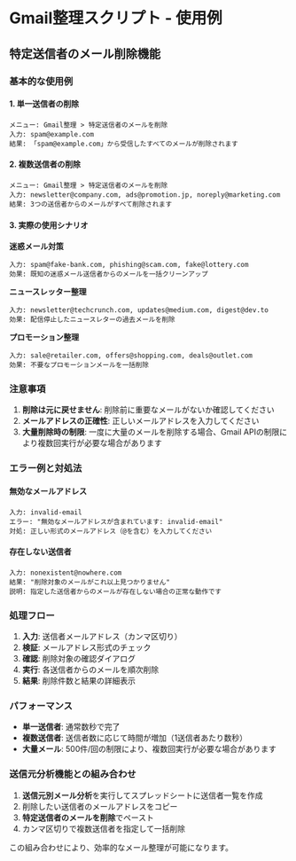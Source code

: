 # Gmail整理スクリプト - 使用例

## 特定送信者のメール削除機能

### 基本的な使用例

#### 1. 単一送信者の削除
```
メニュー: Gmail整理 > 特定送信者のメールを削除
入力: spam@example.com
結果: 「spam@example.com」から受信したすべてのメールが削除されます
```

#### 2. 複数送信者の削除
```
メニュー: Gmail整理 > 特定送信者のメールを削除
入力: newsletter@company.com, ads@promotion.jp, noreply@marketing.com
結果: 3つの送信者からのメールがすべて削除されます
```

#### 3. 実際の使用シナリオ

**迷惑メール対策**
```
入力: spam@fake-bank.com, phishing@scam.com, fake@lottery.com
効果: 既知の迷惑メール送信者からのメールを一括クリーンアップ
```

**ニュースレッター整理**
```
入力: newsletter@techcrunch.com, updates@medium.com, digest@dev.to
効果: 配信停止したニュースレターの過去メールを削除
```

**プロモーション整理**
```
入力: sale@retailer.com, offers@shopping.com, deals@outlet.com
効果: 不要なプロモーションメールを一括削除
```

### 注意事項

1. **削除は元に戻せません**: 削除前に重要なメールがないか確認してください
2. **メールアドレスの正確性**: 正しいメールアドレスを入力してください
3. **大量削除時の制限**: 一度に大量のメールを削除する場合、Gmail APIの制限により複数回実行が必要な場合があります

### エラー例と対処法

#### 無効なメールアドレス
```
入力: invalid-email
エラー: "無効なメールアドレスが含まれています: invalid-email"
対処: 正しい形式のメールアドレス（@を含む）を入力してください
```

#### 存在しない送信者
```
入力: nonexistent@nowhere.com
結果: "削除対象のメールがこれ以上見つかりません"
説明: 指定した送信者からのメールが存在しない場合の正常な動作です
```

### 処理フロー

1. **入力**: 送信者メールアドレス（カンマ区切り）
2. **検証**: メールアドレス形式のチェック
3. **確認**: 削除対象の確認ダイアログ
4. **実行**: 各送信者からのメールを順次削除
5. **結果**: 削除件数と結果の詳細表示

### パフォーマンス

- **単一送信者**: 通常数秒で完了
- **複数送信者**: 送信者数に応じて時間が増加（1送信者あたり数秒）
- **大量メール**: 500件/回の制限により、複数回実行が必要な場合があります

### 送信元分析機能との組み合わせ

1. **送信元別メール分析**を実行してスプレッドシートに送信者一覧を作成
2. 削除したい送信者のメールアドレスをコピー
3. **特定送信者のメールを削除**でペースト
4. カンマ区切りで複数送信者を指定して一括削除

この組み合わせにより、効率的なメール整理が可能になります。